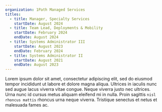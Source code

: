 ```yaml
---
organization: 1Path Managed Services
titles:
  - title: Manager, Specialty Services
    startDate: August 2024
  - title: Team Lead, Deployments & Mobility
    startDate: February 2024
    endDate: August 2024
  - title: Systems Administrator III
    startDate: August 2023
    endDate: February 2024
  - title: Systems Administrator II
    startDate: August 2021
    endDate: August 2023
---
```


Lorem ipsum dolor sit amet, consectetur adipiscing elit, sed do eiusmod tempor incididunt ut labore et dolore magna aliqua. Ultrices in iaculis nunc sed augue lacus viverra vitae congue. Neque viverra justo nec ultrices. Urna nunc id cursus metus aliquam eleifend mi in nulla. Proin sagittis `nisl rhoncus mattis` rhoncus urna neque viverra. Tristique senectus et netus et malesuada fames ac.
